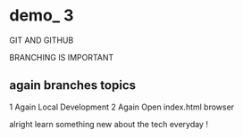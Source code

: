 # demo_ 3

GIT AND GITHUB 


BRANCHING IS IMPORTANT 

## again branches topics 

1 Again Local Development 
2 Again Open index.html browser


alright learn something new about the tech everyday !


